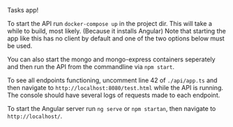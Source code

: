 Tasks app!

To start the API run `docker-compose up` in the project dir.
This will take a while to build, most likely. (Because it installs Angular)
Note that starting the app like this has no client by default and one of the
two options below must be used.

You can also start the mongo and mongo-express containers seperately and then
run the API from the commandline via `npm start`.

To see all endpoints functioning, uncomment line 42 of `./api/app.ts` and then
navigate to `http://localhost:8080/test.html` while the API is running.
The console should have several logs of requests made to each endpoint.

To start the Angular server run `ng serve` or `npm startan`, then navigate to
`http://localhost/`.